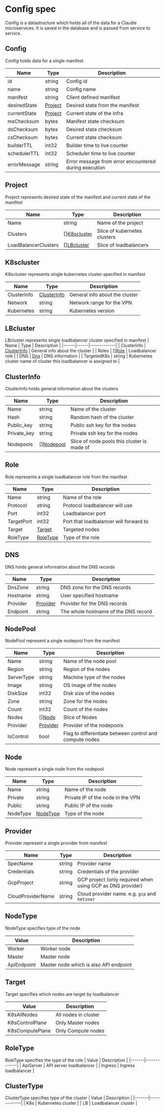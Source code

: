 # Config spec
Config is a datastructure which holds all of the data for a Claudie microservices. It is saved in the database and is passed from service to service.

## Config
Config holds data for a single manifest

  | Name | Type | Description |
  |------|------|-------------|
  | id | string | Config id |
  | name | string | Config name |
  | manifest | string | Client defined manifest|
  | desiredState | [Project](#project) | Desired state from the manifest |
  | currentState | [Project](#project) | Current state of the infra |
  | msChecksum | bytes | Manifest state checksum |
  | dsChecksum | bytes | Desired state checksum |
  | csChecksum | bytes | Current state checksum |
  | builderTTL | int32 | Builder time to live counter |
  | schedulerTTL | int32 | Scheduler time to live counter |
  | errorMessage | string | Error message from error encountered during execution |

## Project
Project represents desired state of the manifest and current state of the manifest

  | Name | Type | Description |
  |------|------|-------------|
  | Name | string | Name of the project |
  | Clusters | [][K8scluster](#k8scluster) | Slice of kubernetes clusters |
  | LoadBalancerClusters | [][LBcluster](#lbcluster) | Slice of loadbalancers |

## K8scluster
K8scluster represents single kubernetes cluster specified in manifest

  | Name | Type | Description |
  |------|------|-------------|
  | ClusterInfo | [ClusterInfo](#clusterinfo) | General info about the cluster |
  | Network | string | Network range for the VPN |
  | Kubernetes | string | Kubernetes version |

## LBcluster
LBcluster represents single loadbalancer cluster specified in manifest
  | Name | Type | Description |
  |------|------|-------------|
  | ClusterInfo | [ClusterInfo](#clusterinfo) | General info about the cluster |
  | Roles | [][Role](#role) | Loadbalancer role |
  | DNS | [Dns](#dns) | DNS information |
  | TargetedK8s | string | Kubernetes cluster name of cluster this loadbalancer is assigned to |

## ClusterInfo
ClusterInfo holds general information about the clusters

  | Name | Type | Description |
  |------|------|-------------|
  | Name | string | Name of the cluster |
  | Hash | string | Random hash of the cluster |
  | Public_key | string | Public ssh key for the nodes |
  | Private_key | string | Private ssh key for the nodes |
  | Nodepools | [][Nodepool](#nodepool) | Slice of node pools this cluster is made of |

## Role
Role represents a single loadbalancer role from the manifest

  | Name | Type | Description |
  |------|------|-------------|
  | Name | string | Name of the role |
  | Protocol | string | Protocol loadbalancer will use |
  | Port | int32 | Loadbalancer port |
  | TargetPort | int32 | Port that loadbalancer will forward to |
  | Target | [Target](#target) | Targeted nodes |
  | RoleType | [RoleType](#roletype) | Type of the role |

## DNS
DNS holds general information about the DNS records

  | Name | Type | Description |
  |------|------|-------------|
  | DnsZone | string | DNS zone for the DNS records |
  | Hostname | string | User specified hostname |
  | Provider | [Provider](#provider) | Provider for the DNS records |
  | Endpoint | string | The whole hostname of the DNS record |

## NodePool
NodePool represent a single nodepool from the manifest

  | Name | Type | Description |
  |------|------|-------------|
  | Name | string | Name of the node pool |
  | Region | string | Region of the nodes |
  | ServerType | string | Machine type of the nodes |
  | Image | string | OS image of the nodes |
  | DiskSize | int32 | Disk size of the nodes |
  | Zone | string | Zone for the nodes |
  | Count | int32 | Count of the nodes |
  | Nodes | [][Node](#node) | Slice of Nodes |
  | Provider | [Provider](#provider) | Provider of the nodepools |
  | IsControl | bool | Flag to differentiate between control and compute nodes |

## Node
Node represent a single node from the nodepool

  | Name | Type | Description |
  |------|------|-------------|
  | Name | string | Name of the node |
  | Private | string | Private IP of the node in the VPN |
  | Public | string | Public IP of the node |
  | NodeType | [NodeType](#nodetype) | Type of the node |
  
## Provider
Provider represent a single provider from manifest

  | Name | Type | Description |
  |------|------|-------------|
  | SpecName | string | Provider name |
  | Credentials | string | Credentials of the provider |
  | GcpProject | string | GCP project (only required when using GCP as DNS provider) |
  | CloudProviderName | string | Cloud provider name. e.g. `gcp` and `hetzner`

## NodeType
NodeType specifies type of the node

  | Value | Description |
  |-------|-------------|
  | Worker | Worker node |
  | Master | Master node |
  | ApiEndpoint | Master node which is also API endpoint |

## Target
Target specifies which nodes are target by loadbalancer

  | Value | Description |
  |-------|-------------|
  | K8sAllNodes | All nodes in cluster |
  | K8sControlPlane | Only Master nodes |
  | K8sComputePlane | Only Compute nodes |

## RoleType
RoleType specifies the type of the role
  | Value | Description |
  |-------|-------------|
  | ApiServer | API server loadbalancer |
  | Ingress | Ingress loadbalancer | 

## ClusterType
ClusterType specifies type of the cluster
  | Value | Description |
  |-------|-------------|
  | K8s | Kubernetes cluster |
  | LB | Loadbalancer cluster |